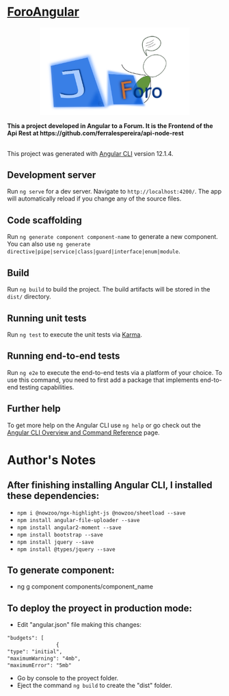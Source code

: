 # [ForoAngular](https://foro.javierfolder.com/)

<p align="center">
  <img src="https://github.com/ferralespereira/foro-angular/blob/master/src/assets/img/jforo1.svg" width="350" title="Foro Angular">
</p>

<strong align="center">
This a project developed in Angular to a Forum. It is the Frontend of the Api Rest at https://github.com/ferralespereira/api-node-rest
</strong>
<br>
<br>

This project was generated with [Angular CLI](https://github.com/angular/angular-cli) version 12.1.4.

## Development server

Run `ng serve` for a dev server. Navigate to `http://localhost:4200/`. The app will automatically reload if you change any of the source files.

## Code scaffolding

Run `ng generate component component-name` to generate a new component. You can also use `ng generate directive|pipe|service|class|guard|interface|enum|module`.

## Build

Run `ng build` to build the project. The build artifacts will be stored in the `dist/` directory.

## Running unit tests

Run `ng test` to execute the unit tests via [Karma](https://karma-runner.github.io).

## Running end-to-end tests

Run `ng e2e` to execute the end-to-end tests via a platform of your choice. To use this command, you need to first add a package that implements end-to-end testing capabilities.

## Further help

To get more help on the Angular CLI use `ng help` or go check out the [Angular CLI Overview and Command Reference](https://angular.io/cli) page.

# Author's Notes

## After finishing installing Angular CLI, I installed these dependencies:
* `npm i @nowzoo/ngx-highlight-js @nowzoo/sheetload --save`
* `npm install angular-file-uploader --save`
* `npm install angular2-moment --save`
* `npm install bootstrap --save`
* `npm install jquery --save`
* `npm install @types/jquery --save`

## To generate component:
* ng g component components/component_name

## To deploy the proyect in production mode:
* Edit "angular.json" file making this changes:
```
"budgets": [
                {
"type": "initial",
"maximumWarning": "4mb",
"maximumError": "5mb"
```
* Go by console to the proyect folder.
* Eject the command `ng build` to create the "dist" folder.    

